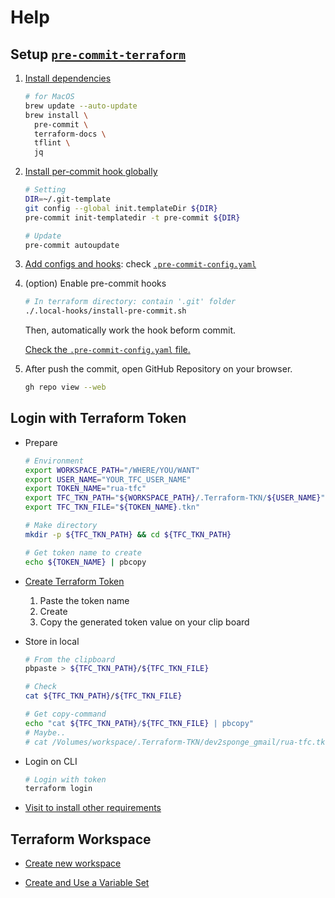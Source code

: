 # Help

## Setup [`pre-commit-terraform`](https://pre-commit.com/hooks.html#:~:text=github.com/antonbabenko/pre%2Dcommit%2Dterraform)

1. [Install dependencies](https://github.com/antonbabenko/pre-commit-terraform#1-install-dependencies)

    ```bash
    # for MacOS
    brew update --auto-update
    brew install \
      pre-commit \
      terraform-docs \
      tflint \
      jq
    ```

2. [Install per-commit hook globally](https://github.com/antonbabenko/pre-commit-terraform#2-install-the-pre-commit-hook-globally)

    ```bash
    # Setting
    DIR=~/.git-template
    git config --global init.templateDir ${DIR}
    pre-commit init-templatedir -t pre-commit ${DIR}

    # Update
    pre-commit autoupdate
    ```

3. [Add configs and hooks](https://github.com/antonbabenko/pre-commit-terraform#3-add-configs-and-hooks):
    check [`.pre-commit-config.yaml`](./.pre-commit-config.yaml)

4. (option) Enable pre-commit hooks

    ```bash
    # In terraform directory: contain '.git' folder
    ./.local-hooks/install-pre-commit.sh
    ```

    Then, automatically work the hook beform commit.

    [Check the `.pre-commit-config.yaml` file.](./.pre-commit-config.yaml)

5. After push the commit, open GitHub Repository on your browser.

    ```bash
    gh repo view --web
    ```

## Login with Terraform Token

- Prepare
  
  ```bash
  # Environment
  export WORKSPACE_PATH="/WHERE/YOU/WANT"
  export USER_NAME="YOUR_TFC_USER_NAME"
  export TOKEN_NAME="rua-tfc"
  export TFC_TKN_PATH="${WORKSPACE_PATH}/.Terraform-TKN/${USER_NAME}"
  export TFC_TKN_FILE="${TOKEN_NAME}.tkn"
  
  # Make directory
  mkdir -p ${TFC_TKN_PATH} && cd ${TFC_TKN_PATH}

  # Get token name to create
  echo ${TOKEN_NAME} | pbcopy
  ```

- [Create Terraform Token](https://app.terraform.io/app/settings/tokens)
  
  1. Paste the token name
  2. Create
  3. Copy the generated token value on your clip board
  
- Store in local
  
  ```bash
  # From the clipboard
  pbpaste > ${TFC_TKN_PATH}/${TFC_TKN_FILE}

  # Check
  cat ${TFC_TKN_PATH}/${TFC_TKN_FILE}

  # Get copy-command
  echo "cat ${TFC_TKN_PATH}/${TFC_TKN_FILE} | pbcopy"
  # Maybe..
  # cat /Volumes/workspace/.Terraform-TKN/dev2sponge_gmail/rua-tfc.tkn | pbcopy
  ```

- Login on CLI

  ```bash
  # Login with token
  terraform login
  ```

- [Visit to install other requirements](https://github.com/hashicorp/tfc-getting-started/blob/main/README.md#requirements)

## Terraform Workspace

- [Create new workspace](https://app.terraform.io/app/re-usable-artiracts/workspaces/new)

- [Create and Use a Variable Set](https://learn.hashicorp.com/tutorials/terraform/cloud-create-variable-set?in=terraform/cloud-get-started)